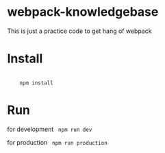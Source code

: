 # webpack-knowledgebase
This is just a practice code to get hang of webpack

# Install
<code>
	npm install
</code>

# Run
for development
	<code>
		npm run dev
	</code>

for production
	<code>
		npm run production
	</code>